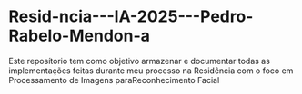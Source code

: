 # Resid-ncia---IA-2025---Pedro-Rabelo-Mendon-a
Este reposítorio tem como objetivo armazenar e documentar todas as implementações feitas durante meu processo na Residência com o foco em Processamento de Imagens paraReconhecimento Facial
